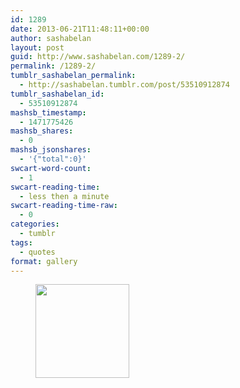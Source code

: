```yaml
---
id: 1289
date: 2013-06-21T11:48:11+00:00
author: sashabelan
layout: post
guid: http://www.sashabelan.com/1289-2/
permalink: /1289-2/
tumblr_sashabelan_permalink:
  - http://sashabelan.tumblr.com/post/53510912874
tumblr_sashabelan_id:
  - 53510912874
mashsb_timestamp:
  - 1471775426
mashsb_shares:
  - 0
mashsb_jsonshares:
  - '{"total":0}'
swcart-word-count:
  - 1
swcart-reading-time:
  - less then a minute
swcart-reading-time-raw:
  - 0
categories:
  - tumblr
tags:
  - quotes
format: gallery
---
```

<div id='gallery-492' class='gallery galleryid-1289 gallery-columns-3 gallery-size-thumbnail'>
  <figure class='gallery-item'> 
  
  <div class='gallery-icon portrait'>
    <a href='http://www.sashabelan.ru/1289-2/attachment/1290/'><img width="150" height="150" src="http://www.sashabelan.ru/wp-content/uploads/2013/06/tumblr_moqrgb5oHC1qarj97o1_500-150x150.jpg" class="attachment-thumbnail size-thumbnail" alt="" /></a>
  </div></figure>
</div>